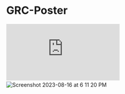 # GRC-Poster
![Gordan Research Conference Poster by Suman Shekhaar](https://github.com/Sumanshekhar17/GRC-Poster/blob/main/GRC%20poster.pdf)
<img width="1021" alt="Screenshot 2023-08-16 at 6 11 20 PM" src="[https://github.com/Sumanshekhar17/GRC-Poster/assets/67187927/bb829b2e-575f-4d75-8e8a-029682ff49e9](https://github.com/Sumanshekhar17/GRC-Poster/blob/main/GRC_POSTER.png)https://github.com/Sumanshekhar17/GRC-Poster/blob/main/GRC_POSTER.png">
